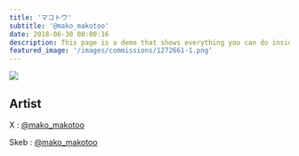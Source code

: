 ```yaml
---
title: 'マコトウ'
subtitle: '@mako_makotoo'
date: 2018-06-30 00:00:16
description: This page is a demo that shows everything you can do inside portfolio and blog posts.
featured_image: '/images/commissions/1272661-1.png'
---
```


![](/images/commissions/1272661-1.png)

## Artist

X : [@mako_makotoo](https://twitter.com/mako_makotoo)

Skeb : [@mako_makotoo](https://skeb.jp/@mako_makotoo)